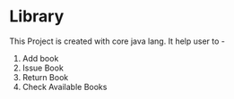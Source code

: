# Library
This Project is created with core java lang.
It help user to -
1. Add book
2. Issue Book
3. Return Book
4. Check Available Books
